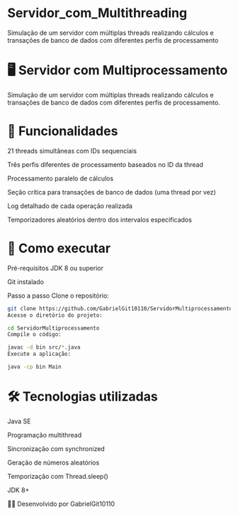 # Servidor_com_Multithreading
Simulação de um servidor com múltiplas threads realizando cálculos e transações de banco de dados com diferentes perfis de processamento

# 🖥️ Servidor com Multiprocessamento
Simulação de um servidor com múltiplas threads realizando cálculos e transações de banco de dados com diferentes perfis de processamento.

# 🎯 Funcionalidades
21 threads simultâneas com IDs sequenciais

Três perfis diferentes de processamento baseados no ID da thread

Processamento paralelo de cálculos

Seção crítica para transações de banco de dados (uma thread por vez)

Log detalhado de cada operação realizada

Temporizadores aleatórios dentro dos intervalos especificados

# 🚀 Como executar
Pré-requisitos
JDK 8 ou superior

Git instalado

Passo a passo
Clone o repositório:

```bash
git clone https://github.com/GabrielGit10110/ServidorMultiprocessamento.git
Acesse o diretório do projeto:
```

```bash
cd ServidorMultiprocessamento
Compile o código:
```

```bash
javac -d bin src/*.java
Execute a aplicação:
```

```bash
java -cp bin Main
```

# 🛠️ Tecnologias utilizadas
Java SE

Programação multithread

Sincronização com synchronized

Geração de números aleatórios

Temporização com Thread.sleep()

JDK 8+

👨‍💻 Desenvolvido por
GabrielGit10110

